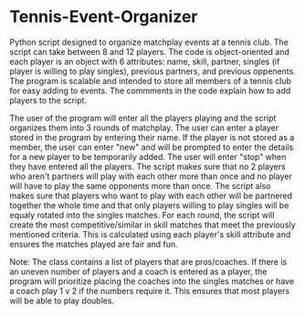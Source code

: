 # Tennis-Event-Organizer

Python script designed to organize matchplay events at a tennis club. The script can take between 8 and 12 players. The code is object-oriented and each player is an object with 6 attributes:
name, skill, partner, singles (if player is willing to play singles), previous partners, and previous oppenents. The program is scalable and intended to store all members of a tennis club for easy adding to events. The commments in the code explain how to add players to the script.

The user of the program will enter all the players playing and the script organizes them into 3 rounds of matchplay. The user can enter a player stored in the program by entering their name. If the player is not stored as a member, the user can enter "new" and will be prompted to enter the details for a new player to be temporarily added. The user will enter "stop" when they have entered all the players. The script makes sure that no 2 players who aren't partners will play with each other more than once and no player will have to play the same opponents more than once. The script also makes sure that players who want to play with each other will be partnered together the whole time and that only players willing to play singles will be equaly rotated into the singles matches. For each round, the script will create the most competitive/similar in skill matches that meet the previously mentioned criteria. This is calculated using each player's skill attribute and ensures the matches played are fair and fun. 

Note: The class contains a list of players that are pros/coaches. If there is an uneven number of players and a coach is entered as a player, the program will prioritize placing the coaches into the singles matches or have a coach play 1 v 2 if the numbers require it. This ensures that most players will be able to play doubles.
